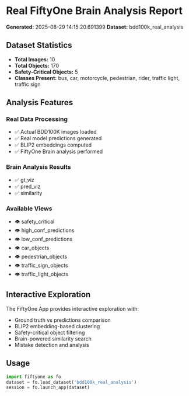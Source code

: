 # Real FiftyOne Brain Analysis Report

**Generated:** 2025-08-29 14:15:20.691399
**Dataset:** bdd100k_real_analysis

## Dataset Statistics

- **Total Images:** 10
- **Total Objects:** 170
- **Safety-Critical Objects:** 5
- **Classes Present:** bus, car, motorcycle, pedestrian, rider, traffic light, traffic sign

## Analysis Features

### Real Data Processing
- ✅ Actual BDD100K images loaded
- ✅ Real model predictions generated
- ✅ BLIP2 embeddings computed
- ✅ FiftyOne Brain analysis performed

### Brain Analysis Results
- ✅ gt_viz
- ✅ pred_viz
- ✅ similarity

### Available Views
- 👁️ safety_critical
- 👁️ high_conf_predictions
- 👁️ low_conf_predictions
- 👁️ car_objects
- 👁️ pedestrian_objects
- 👁️ traffic_sign_objects
- 👁️ traffic_light_objects

## Interactive Exploration

The FiftyOne App provides interactive exploration with:
- Ground truth vs predictions comparison
- BLIP2 embedding-based clustering
- Safety-critical object filtering
- Brain-powered similarity search
- Mistake detection and analysis

## Usage

```python
import fiftyone as fo
dataset = fo.load_dataset('bdd100k_real_analysis')
session = fo.launch_app(dataset)
```
